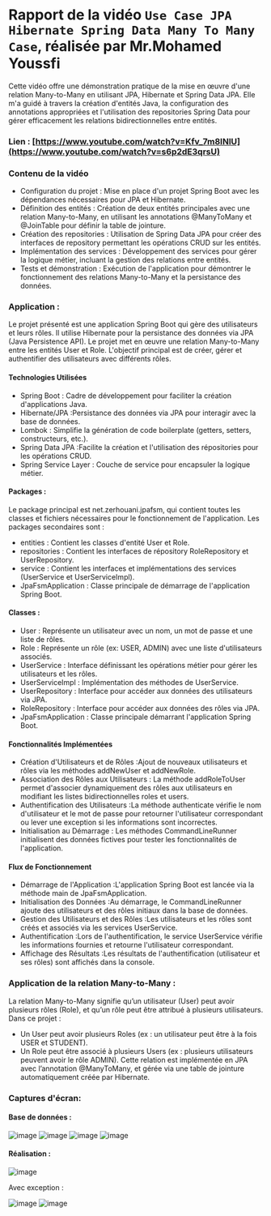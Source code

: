 # Rapport de la vidéo `Use Case JPA Hibernate Spring Data Many To Many Case`, réalisée par Mr.Mohamed Youssfi

Cette vidéo offre une démonstration pratique de la mise en œuvre d'une relation Many-to-Many en utilisant JPA, Hibernate et Spring Data JPA. Elle m'a guidé à travers la création d'entités Java, la configuration des annotations appropriées et l'utilisation des repositories Spring Data pour gérer efficacement les relations bidirectionnelles entre entités. 

### Lien : [https://www.youtube.com/watch?v=Kfv_7m8INlU](https://www.youtube.com/watch?v=s6p2dE3qrsU)

### Contenu de la vidéo
  -  Configuration du projet : Mise en place d'un projet Spring Boot avec les dépendances nécessaires pour JPA et Hibernate.
  -  Définition des entités : Création de deux entités principales avec une relation Many-to-Many, en utilisant les annotations @ManyToMany et @JoinTable pour définir la table de jointure.
  -  Création des repositories : Utilisation de Spring Data JPA pour créer des interfaces de repository permettant les opérations CRUD sur les entités.
  -  Implémentation des services : Développement des services pour gérer la logique métier, incluant la gestion des relations entre entités.
  -  Tests et démonstration : Exécution de l'application pour démontrer le fonctionnement des relations Many-to-Many et la persistance des données.

### Application :
Le projet présenté est une application Spring Boot qui gère des utilisateurs et leurs rôles. Il utilise Hibernate pour la persistance des données via JPA (Java Persistence API). Le projet met en œuvre une relation Many-to-Many entre les entités User et Role. L'objectif principal est de créer, gérer et authentifier des utilisateurs avec différents rôles.

#### Technologies Utilisées
  - Spring Boot : Cadre de développement pour faciliter la création d'applications Java.
  - Hibernate/JPA :Persistance des données via JPA pour interagir avec la base de données.
  - Lombok : Simplifie la génération de code boilerplate (getters, setters, constructeurs, etc.).
  - Spring Data JPA :Facilite la création et l'utilisation des répositories pour les opérations CRUD.
  - Spring Service Layer : Couche de service pour encapsuler la logique métier.

#### Packages :
Le package principal est net.zerhouani.jpafsm, qui contient toutes les classes et fichiers nécessaires pour le fonctionnement de l'application. Les packages secondaires sont :
  - entities : Contient les classes d'entité User et Role.
  - repositories : Contient les interfaces de répository RoleRepository et UserRepository.
  - service : Contient les interfaces et implémentations des services (UserService et UserServiceImpl).
  - JpaFsmApplication : Classe principale de démarrage de l'application Spring Boot.

#### Classes :
  - User : Représente un utilisateur avec un nom, un mot de passe et une liste de rôles.
  - Role : Représente un rôle (ex: USER, ADMIN) avec une liste d'utilisateurs associés.
  - UserService : Interface définissant les opérations métier pour gérer les utilisateurs et les rôles.
  - UserServiceImpl : Implémentation des méthodes de UserService.
  - UserRepository : Interface pour accéder aux données des utilisateurs via JPA.
  - RoleRepository : Interface pour accéder aux données des rôles via JPA.
  - JpaFsmApplication : Classe principale démarrant l'application Spring Boot.

#### Fonctionnalités Implémentées
  - Création d'Utilisateurs et de Rôles :Ajout de nouveaux utilisateurs et rôles via les méthodes addNewUser et addNewRole.
  - Association des Rôles aux Utilisateurs : La méthode addRoleToUser permet d'associer dynamiquement des rôles aux utilisateurs en modifiant les listes bidirectionnelles roles et users.
  - Authentification des Utilisateurs :La méthode authenticate vérifie le nom d'utilisateur et le mot de passe pour retourner l'utilisateur correspondant ou lever une exception si les informations sont incorrectes.
  - Initialisation au Démarrage : Les méthodes CommandLineRunner initialisent des données fictives pour tester les fonctionnalités de l'application.

#### Flux de Fonctionnement
  - Démarrage de l'Application :L'application Spring Boot est lancée via la méthode main de JpaFsmApplication.
  - Initialisation des Données :Au démarrage, le CommandLineRunner ajoute des utilisateurs et des rôles initiaux dans la base de données.
  - Gestion des Utilisateurs et des Rôles :Les utilisateurs et les rôles sont créés et associés via les services UserService.
  - Authentification :Lors de l'authentification, le service UserService vérifie les informations fournies et retourne l'utilisateur correspondant.
  - Affichage des Résultats :Les résultats de l'authentification (utilisateur et ses rôles) sont affichés dans la console.

### Application de la relation Many-to-Many :
La relation Many-to-Many signifie qu’un utilisateur (User) peut avoir plusieurs rôles (Role), et qu’un rôle peut être attribué à plusieurs utilisateurs.
Dans ce projet :
  - Un User peut avoir plusieurs Roles (ex : un utilisateur peut être à la fois USER et STUDENT).
  - Un Role peut être associé à plusieurs Users (ex : plusieurs utilisateurs peuvent avoir le rôle ADMIN).
Cette relation est implémentée en JPA avec l’annotation @ManyToMany, et gérée via une table de jointure automatiquement créée par Hibernate.

### Captures d'écran:
#### Base de données :
![image](https://github.com/user-attachments/assets/5e6084e6-cab8-47ae-b850-a1d41de31d35)
![image](https://github.com/user-attachments/assets/b0a92aca-af5f-4526-8026-9d589bbb2e97)
![image](https://github.com/user-attachments/assets/0e982645-5c25-4083-b428-d1ef4d942171)
![image](https://github.com/user-attachments/assets/6836229f-5092-4936-a07b-3e1e2c34aa9a)

#### Réalisation :
![image](https://github.com/user-attachments/assets/80f36b22-2af5-4d83-b3eb-26e518bf8a0f)

Avec exception :

![image](https://github.com/user-attachments/assets/b35773cc-f0f3-456d-934b-2a0b6e4b6ee9)
![image](https://github.com/user-attachments/assets/0e30758b-34c8-4a2c-a76d-efdc1340ff48)






